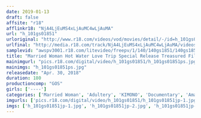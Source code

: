 ```yaml
---
date: 2019-01-13
draft: false
affsite: "r18"
afflinkr18: "NjA4LjEuMS4xLjAuMC4wLjAuMA"
url: "h_101gs01851"
urloriginal: "http://www.r18.com/videos/vod/movies/detail/-/id=h_101gs01851"
urlfinal: "http://media.r18.com/track/NjA4LjEuMS4xLjAuMC4wLjAuMA/videos/vod/movies/detail/-/id=h_101gs01851"
samplevid: "awspv3001.r18.com/litevideo/freepv/1/140/140gs1851/140gs1851_dmb_w.mp4"
title: "Married Woman Hot Water Love Trip Special Release Treasured Film Collection [2]"
mainimgurl: "pics.r18.com/digital/video/h_101gs01851/h_101gs01851ps.jpg"
mainimgs: "h_101gs01851ps.jpg"
releasedate: "Apr. 30, 2018"
duration: 180
productioncomp: "GOS"
girls: ['----']
categories: ['Married Woman', 'Adultery', 'KIMONO', 'Documentary', 'Amateur', 'Hot Spring', 'Hi-Def']
imgurls: ['pics.r18.com/digital/video/h_101gs01851/h_101gs01851jp-1.jpg', 'pics.r18.com/digital/video/h_101gs01851/h_101gs01851jp-2.jpg', 'pics.r18.com/digital/video/h_101gs01851/h_101gs01851jp-3.jpg', 'pics.r18.com/digital/video/h_101gs01851/h_101gs01851jp-4.jpg', 'pics.r18.com/digital/video/h_101gs01851/h_101gs01851jp-5.jpg', 'pics.r18.com/digital/video/h_101gs01851/h_101gs01851jp-6.jpg', 'pics.r18.com/digital/video/h_101gs01851/h_101gs01851jp-7.jpg', 'pics.r18.com/digital/video/h_101gs01851/h_101gs01851jp-8.jpg', 'pics.r18.com/digital/video/h_101gs01851/h_101gs01851jp-9.jpg', 'pics.r18.com/digital/video/h_101gs01851/h_101gs01851jp-10.jpg', 'pics.r18.com/digital/video/h_101gs01851/h_101gs01851jp-11.jpg', 'pics.r18.com/digital/video/h_101gs01851/h_101gs01851jp-12.jpg', 'pics.r18.com/digital/video/h_101gs01851/h_101gs01851jp-13.jpg', 'pics.r18.com/digital/video/h_101gs01851/h_101gs01851jp-14.jpg', 'pics.r18.com/digital/video/h_101gs01851/h_101gs01851jp-15.jpg', 'pics.r18.com/digital/video/h_101gs01851/h_101gs01851jp-16.jpg', 'pics.r18.com/digital/video/h_101gs01851/h_101gs01851jp-17.jpg', 'pics.r18.com/digital/video/h_101gs01851/h_101gs01851jp-18.jpg', 'pics.r18.com/digital/video/h_101gs01851/h_101gs01851jp-19.jpg', 'pics.r18.com/digital/video/h_101gs01851/h_101gs01851jp-20.jpg']
imgs: ['h_101gs01851jp-1.jpg', 'h_101gs01851jp-2.jpg', 'h_101gs01851jp-3.jpg', 'h_101gs01851jp-4.jpg', 'h_101gs01851jp-5.jpg', 'h_101gs01851jp-6.jpg', 'h_101gs01851jp-7.jpg', 'h_101gs01851jp-8.jpg', 'h_101gs01851jp-9.jpg', 'h_101gs01851jp-10.jpg', 'h_101gs01851jp-11.jpg', 'h_101gs01851jp-12.jpg', 'h_101gs01851jp-13.jpg', 'h_101gs01851jp-14.jpg', 'h_101gs01851jp-15.jpg', 'h_101gs01851jp-16.jpg', 'h_101gs01851jp-17.jpg', 'h_101gs01851jp-18.jpg', 'h_101gs01851jp-19.jpg', 'h_101gs01851jp-20.jpg']
---
```


